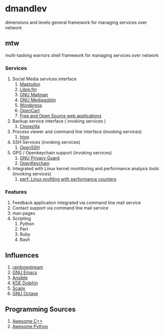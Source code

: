 # dmandlev

dimensions and levels general framework for managing services over network

## mtw

multi-tasking warriors shell framework for managing services over network

### Services

1. Social Media services interface
   1. [Mastodon](https://mastodon.social)
   2. [Libre.fm](https://libre.fm/)
   3. [GNU Mailman](https://www.list.org/)
   4. [GNU Mediagoblin](https://mediagoblin.org/)
   5. [Wordpress](https://wordpress.com/)
   6. [OpenCart](https://www.opencart.com/)
   7. [Free and Open Source web applications](https://en.wikipedia.org/wiki/List_of_free_and_open-source_web_applications)
2. Backup service interface ( invoking services )
   1. [Clonezilla](https://clonezilla.org/)
3. Process viewer and command line interface (invoking services)
   1. [htop](https://hisham.hm/htop/)
4. SSH Services (invoking services)
   1. [OpenSSH](https://www.openssh.com/)
5. GPG / Openkeychain support (invoking services)
   1. [GNU Privacy Guard](https://gnupg.org/)
   2. [OpenKeychain](https://www.openkeychain.org/)
6. Integrated with Linux kernel montitoring and performance analysis tools (invoking services)
   1. [perf: Linux profiling with performance counters](https://perf.wiki.kernel.org/index.php/Main_Page)

### Features

1. Feedback application integrated via command line mail service
2. Contact support via command line mail service
3. man pages
4. Scripting
   1. Python
   2. Perl
   3. Ruby
   4. Bash

## Influences

1. [rainbowstream](https://github.com/orakaro/rainbowstream)
2. [GNU Emacs](https://www.gnu.org/software/emacs/)
3. [Ansible](https://www.ansible.com/)
4. [KDE Dolphin](https://github.com/KDE/dolphin)
5. [Scapy](https://github.com/secdev/scapy)
6. [GNU Octave](https://www.gnu.org/software/octave/)



## Programming Sources

1. [Awesome C++](http://fffaraz.github.io/awesome-cpp/)
2. [Awesome Python](https://github.com/vinta/awesome-python)
